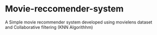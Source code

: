 # Movie-reccomender-system

A Simple movie recommender system developed using movielens dataset and Collaborative filtering (KNN Algorithhm) 

